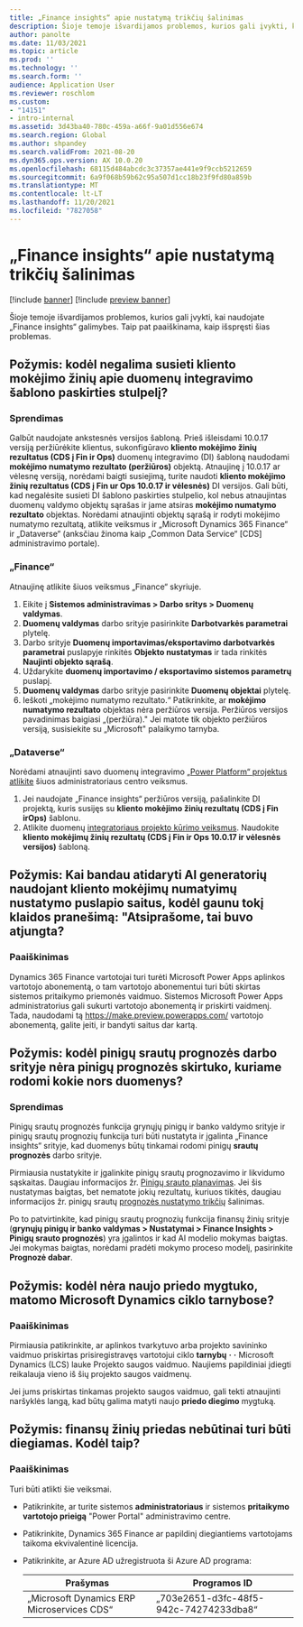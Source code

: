 ```yaml
---
title: „Finance insights“ apie nustatymą trikčių šalinimas
description: Šioje temoje išvardijamos problemos, kurios gali įvykti, kai naudojate „Finance insights“ galimybes. Taip pat paaiškinama, kaip išspręsti šias problemas.
author: panolte
ms.date: 11/03/2021
ms.topic: article
ms.prod: ''
ms.technology: ''
ms.search.form: ''
audience: Application User
ms.reviewer: roschlom
ms.custom:
- "14151"
- intro-internal
ms.assetid: 3d43ba40-780c-459a-a66f-9a01d556e674
ms.search.region: Global
ms.author: shpandey
ms.search.validFrom: 2021-08-20
ms.dyn365.ops.version: AX 10.0.20
ms.openlocfilehash: 68115d484abcdc3c37357ae441e9f9ccb5212659
ms.sourcegitcommit: 6a9f068b59b62c95a507d1cc18b23f9fd80a859b
ms.translationtype: MT
ms.contentlocale: lt-LT
ms.lasthandoff: 11/20/2021
ms.locfileid: "7827058"
---
```

# <a name="troubleshoot-finance-insights-setup-issues"></a>„Finance insights“ apie nustatymą trikčių šalinimas

[!include [banner](../includes/banner.md)]
[!include [preview banner](../includes/preview-banner.md)]

Šioje temoje išvardijamos problemos, kurios gali įvykti, kai naudojate „Finance insights“ galimybes. Taip pat paaiškinama, kaip išspręsti šias problemas.

## <a name="symptom-why-cant-i-map-the-customer-payment-insights-data-integration-template-destination-column"></a>Požymis: kodėl negalima susieti kliento mokėjimo žinių apie duomenų integravimo šablono paskirties stulpelį?

### <a name="resolution"></a>Sprendimas

Galbūt naudojate ankstesnės versijos šabloną. Prieš išleisdami 10.0.17 versiją peržiūrėkite klientus, sukonfigūravo **kliento mokėjimo žinių rezultatus (CDS į Fin ir Ops)** duomenų integravimo (DI) šabloną naudodami **mokėjimo numatymo rezultato (peržiūros)** objektą. Atnaujinę į 10.0.17 ar vėlesnę versiją, norėdami baigti susiejimą, turite naudoti **kliento mokėjimo žinių rezultatus (CDS į Fin ur Ops 10.0.17 ir vėlesnės)** DI versijos. Gali būti, kad negalėsite susieti DI šablono paskirties stulpelio, kol nebus atnaujintas duomenų valdymo objektų sąrašas ir jame atsiras **mokėjimo numatymo rezultato** objektas. Norėdami atnaujinti objektų sąrašą ir rodyti mokėjimo numatymo rezultatą, atlikite veiksmus ir „Microsoft Dynamics 365 Finance“ ir „Dataverse“ (anksčiau žinoma kaip „Common Data Service“ \[CDS\] administravimo portale).

### <a name="in-finance"></a>„Finance“

Atnaujinę atlikite šiuos veiksmus „Finance“ skyriuje.

1. Eikite į **Sistemos administravimas \> Darbo sritys \> Duomenų valdymas**.
2. **Duomenų valdymas** darbo srityje pasirinkite **Darbotvarkės parametrai** plytelę.
3. Darbo srityje **Duomenų importavimas/eksportavimo darbotvarkės parametrai** puslapyje rinkitės **Objekto nustatymas** ir tada rinkitės **Naujinti objekto sąrašą**.
4. Uždarykite **duomenų importavimo / eksportavimo sistemos parametrų** puslapį.
5. **Duomenų valdymas** darbo srityje pasirinkite **Duomenų objektai** plytelę.
6. Ieškoti „mokėjimo numatymo rezultato.“ Patikrinkite, ar **mokėjimo numatymo rezultato** objektas nėra peržiūros versija. Peržiūros versijos pavadinimas baigiasi „(peržiūra)." Jei matote tik objekto peržiūros versiją, susisiekite su „Microsoft" palaikymo tarnyba.

### <a name="in-dataverse"></a>„Dataverse“

Norėdami atnaujinti savo duomenų integravimo [„Power Platform“ projektus atlikite](https://admin.powerplatform.microsoft.com/environments) šiuos administratoriaus centro veiksmus.

1. Jei naudojate „Finance insights“ peržiūros versiją, pašalinkite DI projektą, kuris susijęs su **kliento mokėjimo žinių rezultatų (CDS į Fin irOps)** šablonu.
2. Atlikite duomenų [integratoriaus projekto kūrimo veiksmus](create-data-integrate-project.md). Naudokite **kliento mokėjimų žinių rezultatų (CDS į Fin ir Ops 10.0.17 ir vėlesnės versijos)** šabloną.

## <a name="symptom-when-i-try-to-open-ai-builder-by-using-the-links-on-the-customer-payment-predictions-setup-page-why-do-i-receive-the-following-error-message-sorry-theres-been-a-disconnect"></a>Požymis: Kai bandau atidaryti AI generatorių naudojant kliento mokėjimų numatyimų nustatymo puslapio saitus, kodėl gaunu tokį klaidos pranešimą: "Atsiprašome, tai buvo atjungta?

### <a name="resolution"></a>Paaiškinimas

Dynamics 365 Finance vartotojai turi turėti Microsoft Power Apps aplinkos vartotojo abonementą, o tam vartotojo abonementui turi būti skirtas sistemos pritaikymo priemonės vaidmuo. Sistemos Microsoft Power Apps administratorius gali sukurti vartotojo abonementą ir priskirti vaidmenį. Tada, naudodami tą <https://make.preview.powerapps.com/> vartotojo abonementą, galite įeiti, ir bandyti saitus dar kartą.

## <a name="symptom-why-doesnt-the-cash-forecast-tab-in-the-cash-flow-forecast-workspace-show-any-data"></a>Požymis: kodėl pinigų srautų prognozės darbo srityje nėra pinigų prognozės skirtuko, kuriame rodomi kokie nors duomenys?

### <a name="resolution"></a>Sprendimas

Pinigų srautų prognozės funkcija grynųjų pinigų ir banko valdymo srityje ir pinigų srautų prognozių funkcija turi būti nustatyta ir įgalinta „Finance insights“ srityje, kad duomenys būtų tinkamai rodomi pinigų **srautų prognozės** darbo srityje.

Pirmiausia nustatykite ir įgalinkite pinigų srautų prognozavimo ir likvidumo sąskaitas. Daugiau informacijos žr. [Pinigų srauto planavimas](../cash-bank-management/cash-flow-forecasting.md). Jei šis nustatymas baigtas, bet nematote jokių rezultatų, kuriuos tikitės, daugiau informacijos žr. pinigų srautų [prognozės nustatymo trikčių](../cash-bank-management/cash-flow-forecasting-tsg.md) šalinimas.

Po to patvirtinkite, kad pinigų srautų prognozių funkcija finansų žinių srityje (**grynųjų pinigų ir banko valdymas \> Nustatymai \> Finance Insights \> Pinigų srauto prognozės**) yra įgalintos ir kad AI modelio mokymas baigtas. Jei mokymas baigtas, norėdami pradėti mokymo proceso modelį, pasirinkite **Prognozė dabar**.

## <a name="symptom-why-isnt-the-install-a-new-add-in-button-visible-in-microsoft-dynamics-lifecycle-services"></a>Požymis: kodėl nėra naujo priedo mygtuko, matomo Microsoft Dynamics ciklo tarnybose?

### <a name="resolution"></a>Paaiškinimas

Pirmiausia patikrinkite, ar aplinkos tvarkytuvo arba projekto savininko vaidmuo priskirtas prisiregistravęs vartotojui ciklo **tarnybų** **·** **·** Microsoft Dynamics (LCS) lauke Projekto saugos vaidmuo. Naujiems papildiniai įdiegti reikalauja vieno iš šių projekto saugos vaidmenų.

Jei jums priskirtas tinkamas projekto saugos vaidmuo, gali tekti atnaujinti naršyklės langą, kad būtų galima matyti naujo **priedo diegimo** mygtuką.

## <a name="symptom-the-finance-insights-add-in-doesnt-seem-to-be-installing-why-is-that"></a>Požymis: finansų žinių priedas nebūtinai turi būti diegiamas. Kodėl taip?

### <a name="resolution"></a>Paaiškinimas

Turi būti atlikti šie veiksmai.

- Patikrinkite, ar turite sistemos **administratoriaus** ir sistemos **pritaikymo vartotojo prieigą** "Power Portal" administravimo centre.
- Patikrinkite, Dynamics 365 Finance ar papildinį diegiantiems vartotojams taikoma ekvivalentinė licencija.
- Patikrinkite, ar Azure AD užregistruota ši Azure AD programa: 

  | Prašymas                  | Programos ID           |
  | ---------------------------- | ---------------- |
  | „Microsoft Dynamics ERP Microservices CDS“ | „703e2651-d3fc-48f5-942c-74274233dba8“ | 
  
